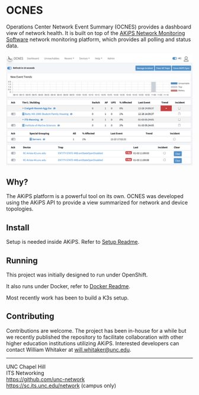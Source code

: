 OCNES
=======
Operations Center Network Event Summary (OCNES) provides a dashboard view of network health. It is built on top of the [AKiPS Network Monitoring Software](http://akips.com) network monitoring platform, which provides all polling and status data.

![Screenshot of OCNES UI](akips/static/akips/img/dashboard.png "OCNES UI")

## Why?

The AKiPS platform is a powerful tool on its own.  OCNES was developed using the AKiPS API to provide a view summarized for network and device topologies.

## Install

Setup is needed inside AKiPS.  Refer to [Setup Readme](akips_setup/README.md).

## Running

This project was initially designed to run under OpenShift.

It also runs under Docker, refer to [Docker Readme](Docker.md).

Most recently work has been to build a K3s setup.

## Contributing

Contributions are welcome.  The project has been in-house for a while but we recently published the repository to facilitate collaboration with other higher education institutions utilizing AKiPS.  Interested developers can contact William Whitaker at will.whitaker@unc.edu.

--- 
UNC Chapel Hill   
ITS Networking   
https://github.com/unc-network   
https://sc.its.unc.edu/network (campus only)   
